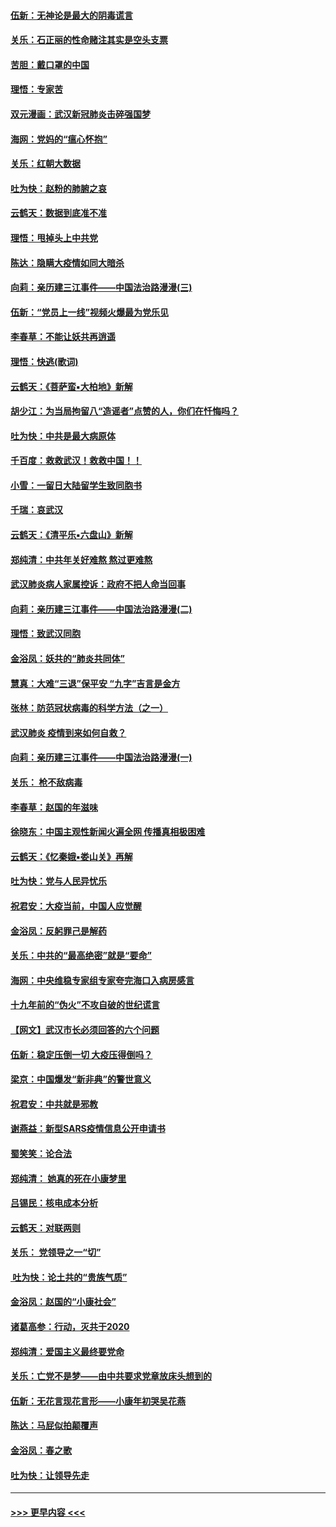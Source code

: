 #### [伍新：无神论是最大的阴毒谎言](../pages/nsc993/n11846129.md?t=02060044) 
#### [关乐：石正丽的性命赌注其实是空头支票](../pages/nsc993/n11846109.md?t=02060044) 
#### [苦胆：戴口罩的中国](../pages/nsc993/n11845576.md?t=02060044) 
#### [理悟：专家苦](../pages/nsc993/n11845564.md?t=02060044) 
#### [双元漫画：武汉新冠肺炎击碎强国梦](../pages/nsc993/n11843320.md?t=02060044) 
#### [海网：党妈的“瘟心怀抱”](../pages/nsc993/n11840740.md?t=02060044) 
#### [关乐：红朝大数据](../pages/nsc993/n11840675.md?t=02060044) 
#### [吐为快：赵粉的肺腑之哀](../pages/nsc993/n11840618.md?t=02060044) 
#### [云鹤天：数据到底准不准](../pages/nsc993/n11840325.md?t=02060044) 
#### [理悟：甩掉头上中共党](../pages/nsc993/n11838826.md?t=02060044) 
#### [陈达：隐瞒大疫情如同大暗杀](../pages/nsc993/n11838771.md?t=02060044) 
#### [向莉：亲历建三江事件——中国法治路漫漫(三)](../pages/nsc993/n11831825.md?t=02060044) 
#### [伍新：“党员上一线”视频火爆最为党乐见](../pages/nsc993/n11838200.md?t=02060044) 
#### [李春草：不能让妖共再逍遥](../pages/nsc993/n11838102.md?t=02060044) 
#### [理悟：快逃(歌词)](../pages/nsc993/n11838083.md?t=02060044) 
#### [云鹤天：《菩萨蛮▪大柏地》新解](../pages/nsc993/n11838059.md?t=02060044) 
#### [胡少江：为当局拘留八“造谣者”点赞的人，你们在忏悔吗？](../pages/nsc993/n11836801.md?t=02060044) 
#### [吐为快：中共是最大病原体](../pages/nsc993/n11836748.md?t=02060044) 
#### [千百度：救救武汉！救救中国！！](../pages/nsc993/n11836145.md?t=02060044) 
#### [小雪：一留日大陆留学生致同胞书](../pages/nsc993/n11834624.md?t=02060044) 
#### [千瑞：哀武汉](../pages/nsc993/n11833647.md?t=02060044) 
#### [云鹤天：《清平乐▪六盘山》新解](../pages/nsc993/n11833611.md?t=02060044) 
#### [郑纯清：中共年关好难熬 熬过更难熬](../pages/nsc993/n11833489.md?t=02060044) 
#### [武汉肺炎病人家属控诉：政府不把人命当回事](../pages/nsc993/n11833205.md?t=02060044) 
#### [向莉：亲历建三江事件——中国法治路漫漫(二)](../pages/nsc993/n11829102.md?t=02060044) 
#### [理悟：致武汉同胞](../pages/nsc993/n11831522.md?t=02060044) 
#### [金浴凤：妖共的“肺炎共同体”](../pages/nsc993/n11829448.md?t=02060044) 
#### [慧真：大难“三退”保平安 “九字”吉言是金方](../pages/nsc993/n11829501.md?t=02060044) 
#### [张林：防范冠状病毒的科学方法（之一）](../pages/nsc993/n11828618.md?t=02060044) 
#### [武汉肺炎 疫情到来如何自救？](../pages/nsc993/n11827632.md?t=02060044) 
#### [向莉：亲历建三江事件——中国法治路漫漫(一)](../pages/nsc993/n11827190.md?t=02060044) 
#### [关乐： 枪不敌病毒](../pages/nsc993/n11826746.md?t=02060044) 
#### [李春草：赵国的年滋味](../pages/nsc993/n11826321.md?t=02060044) 
#### [徐晓东：中国主观性新闻火遍全网 传播真相极困难](../pages/nsc993/n11826508.md?t=02060044) 
#### [云鹤天：《忆秦娥▪娄山关》再解](../pages/nsc993/n11824682.md?t=02060044) 
#### [吐为快：党与人民异忧乐](../pages/nsc993/n11824660.md?t=02060044) 
#### [祝君安：大疫当前，中国人应觉醒](../pages/nsc993/n11821946.md?t=02060044) 
#### [金浴凤：反躬罪己是解药](../pages/nsc993/n11820280.md?t=02060044) 
#### [关乐：中共的“最高绝密”就是“要命”](../pages/nsc993/n11816946.md?t=02060044) 
#### [海网：中央维稳专家组专家夸完海口入病房感言](../pages/nsc993/n11815138.md?t=02060044) 
#### [十九年前的“伪火”不攻自破的世纪谎言](../pages/nsc993/n11813238.md?t=02060044) 
#### [【网文】武汉市长必须回答的六个问题](../pages/nsc993/n11813848.md?t=02060044) 
#### [伍新：稳定压倒一切 大疫压得倒吗？](../pages/nsc993/n11812634.md?t=02060044) 
#### [梁京：中国爆发“新非典”的警世意义](../pages/nsc993/n11812554.md?t=02060044) 
#### [祝君安：中共就是邪教](../pages/nsc993/n11812431.md?t=02060044) 
#### [谢燕益：新型SARS疫情信息公开申请书](../pages/nsc993/n11808840.md?t=02060044) 
#### [蜀笑笑：论合法](../pages/nsc993/n11808064.md?t=02060044) 
#### [郑纯清： 她真的死在小康梦里](../pages/nsc993/n11806623.md?t=02060044) 
#### [吕锡民：核电成本分析](../pages/nsc993/n11806284.md?t=02060044) 
#### [云鹤天：对联两则](../pages/nsc993/n11805957.md?t=02060044) 
#### [关乐： 党领导之一“切”](../pages/nsc993/n11804505.md?t=02060044) 
#### [ 吐为快：论土共的“贵族气质”](../pages/nsc993/n11804490.md?t=02060044) 
#### [金浴凤：赵国的“小康社会”](../pages/nsc993/n11804452.md?t=02060044) 
#### [诸葛高参：行动，灭共于2020](../pages/nsc993/n11804120.md?t=02060044) 
#### [郑纯清：爱国主义最终要党命](../pages/nsc993/n11802197.md?t=02060044) 
#### [关乐：亡党不是梦——由中共要求党章放床头想到的](../pages/nsc993/n11802156.md?t=02060044) 
#### [伍新：无花言现花言形——小康年初哭吴花燕](../pages/nsc993/n11800044.md?t=02060044) 
#### [陈达：马屁似拍颠覆声](../pages/nsc993/n11800010.md?t=02060044) 
#### [金浴凤：春之歌](../pages/nsc993/n11797687.md?t=02060044) 
#### [吐为快：让领导先走](../pages/nsc993/n11797512.md?t=02060044) 

----
#### [ >>> 更早内容 <<< ](../indexes/nsc993-earlier.md)
